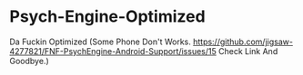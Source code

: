 # Psych-Engine-Optimized
Da Fuckin Optimized
(Some Phone Don't Works.
https://github.com/jigsaw-4277821/FNF-PsychEngine-Android-Support/issues/15
Check Link And Goodbye.)
